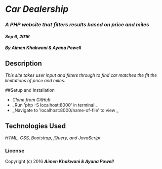 # _Car Dealership_

### _A PHP website that filters results based on price and miles_
#### _Sep 6, 2016_

#### _**By Aimen Khakwani & Ayana Powell**_

## Description

_This site takes user input and filters through to find car matches the fit the limitations of price and miles._

##Setup and Installation

* _Clone from GitHub_
* _Run 'php -S localhost:8000' in terminal _
* _Navigate to 'localhost:8000/name-of-file' to view _

## Technologies Used

_HTML, CSS, Bootstrap, jQuery, and JavaScript_

### License
Copyright (c) 2016 **_Aimen Khakwani & Ayana Powell_**
